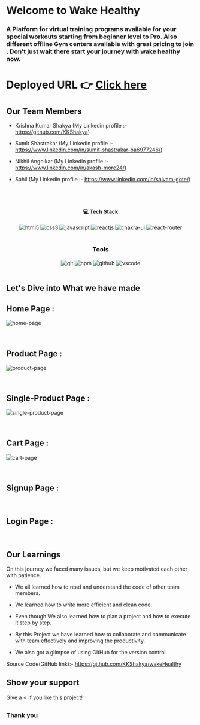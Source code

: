 # Welcome to Wake Healthy

<h3>A Platform for virtual training programs available for your special workouts starting from beginner level to Pro. Also different offline Gym centers available with great pricing to join . Don't just wait there start your journey with wake healthy now.</h3>

# Deployed URL 👉 [Click here](https://wakehealthy.vercel.app/)


## Our Team Members
- Krishna Kumar Shakya  (My Linkedin profile :- https://github.com/KKShakya)

- Sumit Shastrakar (My Linkedin profile :- https://www.linkedin.com/in/sumit-shastrakar-ba6977246/)

- Nikhil Angolkar (My Linkedin profile :- https://www.linkedin.com/in/akash-more24/)

- Sahil  (My Linkedin profile :- https://www.linkedin.com/in/shivam-gote/)
<br/>


<br/>
<h4 align="center">💻 Tech Stack</h4>
 <div align="center">
 <img src="https://img.shields.io/badge/html5-%23E34F26.svg?style=for-the-badge&logo=html5&logoColor=white" align="center" alt="html5">
 <img src = "https://img.shields.io/badge/css3-%231572B6.svg?style=for-the-badge&logo=css3&logoColor=white" align="center" alt="css3">
 <img src="https://img.shields.io/badge/javascript-%23323330.svg?style=for-the-badge&logo=javascript&logoColor=%23F7DF1E"  align="center" alt="javascript" />
 <img src="https://img.shields.io/badge/React-20232A?style=for-the-badge&logo=react&logoColor=61DAFB"  align="center" alt="reactjs" />
   <img src = "https://img.shields.io/badge/chakra ui-%234ED1C5.svg?style=for-the-badge&logo=chakraui&logoColor=white" align="center" alt="chakra-ui"/>
  <img src="https://img.shields.io/badge/React_Router-CA4245?style=for-the-badge&logo=react-router&logoColor=white"  align="center" alt="react-router" />
</div>
<br/>



<div align="center"><h3 align="center">Tools</h3> 
   <img src="https://img.shields.io/badge/netlify-%23000000.svg?style=for-the-badge&logo=netlify&logoColor=#00C7B7" align="center" alt="git"/>
  <img src = "https://img.shields.io/badge/NPM-%23000000.svg?style=for-the-badge&logo=npm&logoColor=white" align="center" alt="npm">
  <img src="https://img.shields.io/badge/GitHub-100000?style=for-the-badge&logo=github&logoColor=white"  align="center" alt="github"/>
   <img src="https://img.shields.io/badge/Visual%20Studio-5C2D91.svg?style=for-the-badge&logo=visual-studio&logoColor=white"  align="center" alt="vscode"/>


</div>
<br/>



## Let's Dive into What we have made

## Home Page :
![home-page](https://user-images.githubusercontent.com/107463250/226511229-5991acdb-3bf2-4fec-a0d4-9bb3cf51462d.png)

<br/>

## Product Page :
![product-page](https://user-images.githubusercontent.com/107463250/226511376-ee758914-5dd3-4c23-906a-fff60a435c4c.png)

<br/>

## Single-Product Page :
![single-product-page](https://user-images.githubusercontent.com/107463250/226511404-fc75349b-64a5-4d8d-a273-bb7e39bd30ba.png)

<br/>


## Cart Page :
![cart-page](https://user-images.githubusercontent.com/107463250/226511601-b32e4f4d-18cb-4c6e-b385-25cf40ab8386.png)





<br/>


## Signup Page :


<br/>

## Login Page :

<br/>







## Our Learnings
On this journey we faced many issues, but we keep motivated each other with patience. 

- We all learned how to read and understand the code of other team members.

- We learned how to write more efficient and clean code.

- Even though  We also learned how to plan a project and how to execute it step by step.

- By this Project we have learned how to collaborate and communicate with team effectively and improving the productivity.

- We also got a glimpse of using GitHub for the version control.

Source Code(GitHub link):- https://github.com/KKShakya/wakeHealthy

## Show your support

Give a ⭐️ if you like this project!

### Thank you

